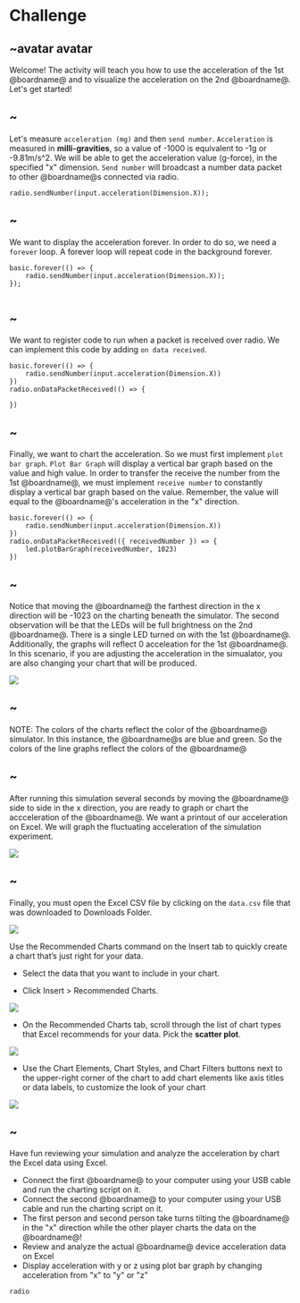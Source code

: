 # Challenge

## ~avatar avatar

Welcome! The activity will teach you how to use the acceleration of the 1st @boardname@ and to visualize the acceleration on the 2nd @boardname@.
Let's get started!

## ~
Let's measure `acceleration (mg)` and then `send number`. `Acceleration` is measured in **milli-gravities**, so a value of -1000 is equivalent to -1g or -9.81m/s^2. We will be able to get the acceleration value (g-force), in the specified "x" dimension. `Send number` will broadcast a number data packet to other @boardname@s connected via radio.

```blocks
radio.sendNumber(input.acceleration(Dimension.X));
```
## ~
We want to display the acceleration forever. In order to do so, we need a `forever` loop. A forever loop will repeat code in the background forever.

```blocks
basic.forever(() => {
    radio.sendNumber(input.acceleration(Dimension.X));
});


```
## ~
We want to register code to run when a packet is received over radio. We can implement this code by adding `on data received`.

```blocks
basic.forever(() => {
    radio.sendNumber(input.acceleration(Dimension.X))
})
radio.onDataPacketReceived(() => {

})
```
## ~
Finally, we want to chart the acceleration. So we must first implement `plot bar graph`. `Plot Bar Graph` will display a vertical bar graph based on the value and high value. In order to transfer the receive the number from the 1st @boardname@, we must implement `receive number` to constantly display a vertical bar graph based on the value. Remember, the value will equal to the @boardname@'s acceleration in the "x" direction.

```blocks
basic.forever(() => {
    radio.sendNumber(input.acceleration(Dimension.X))
})
radio.onDataPacketReceived(({ receivedNumber }) => {
    led.plotBarGraph(receivedNumber, 1023)
})

```
## ~
Notice that moving the @boardname@ the farthest direction in the x direction will be -1023 on the charting beneath the simulator. The second observation will be that the LEDs will be full brightness on the 2nd @boardname@. There is a single LED turned on with the 1st @boardname@. Additionally, the graphs will reflect 0 acceleation for the 1st @boardname@. In this scenario, if you are adjusting the acceleration in the simualator, you are also changing your chart that will be produced.

![](/static/mb/acc.png)

## ~
NOTE: The colors of the charts reflect the color of the @boardname@ simulator. In this instance, the @boardname@s are blue and green. So the colors of the line graphs reflect the colors of the @boardname@

 ## ~
After running this simulation several seconds by moving the @boardname@ side to side in the x direction, you are ready to graph or chart the accceleration of the @boardname@.  We want a printout of our acceleration on Excel. We will graph the fluctuating acceleration of the simulation experiment.

![](/static/mb/acc2.png)

## ~

Finally, you must open the Excel CSV file by clicking on the `data.csv` file
that was downloaded to Downloads Folder.

![](/static/mb/data3.png)

Use the Recommended Charts command on the Insert tab to quickly create a chart that’s just right for your data.

* Select the data that you want to include in your chart.

* Click Insert > Recommended Charts.

![](/static/mb/lessons/chart1.png)

* On the Recommended Charts tab, scroll through the list of chart types that Excel recommends for your data. Pick the **scatter plot**.

![](/static/mb/chart_title.png)

* Use the Chart Elements, Chart Styles, and Chart Filters buttons next to the upper-right corner of the chart to add chart elements like axis titles or data labels, to customize the look of your chart

![](/static/mb/elements_styles_filters.png)

## ~
Have fun reviewing your simulation and analyze the acceleration by chart the Excel data using Excel.

* Connect the first @boardname@ to your computer using your USB cable and run the charting script on it.
* Connect the second @boardname@ to your computer using your USB cable and run the charting script on it.
* The first person and second person take turns tilting the @boardname@ in the "x" direction while the other player charts the data on the @boardname@!
* Review and analyze the actual @boardname@ device acceleration data on Excel
* Display acceleration with y or z using plot bar graph by changing acceleration from "x" to "y" or "z"

```package
radio
```
